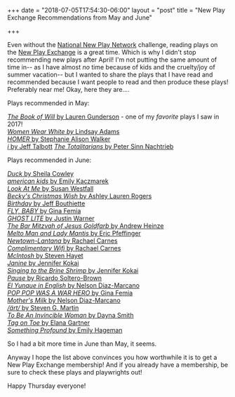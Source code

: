+++
date = "2018-07-05T17:54:30-06:00"
layout = "post"
title = "New Play Exchange Recommendations from May and June"

+++

Even without the [National New Play Network](http://nnpn.org/) challenge, reading plays on the [New Play Exchange](https://newplayexchange.org/dashboard) is a great time. Which is why I didn't stop recommending new plays after April! I'm not putting the same amount of time in-- as I have almost *no* time because of kids and the cruelty/joy of summer vacation-- but I wanted to share the plays that I have read and recommended because I want people to read and then produce these plays! Preferably near me! Okay, here they are....

Plays recommended in May:

[*The Book of Will* by Lauren Gunderson](https://newplayexchange.org/plays/195955/book-will) - one of my *favorite* plays I saw in 2017!  
[*Women Wear White by* Lindsay Adams](https://newplayexchange.org/plays/196886/women-wear-white)  
[*HOMER* by Stephanie Alison Walker](https://newplayexchange.org/plays/37036/homer)  
[*i* by Jeff Talbott](https://newplayexchange.org/plays/106754/i)
[*The Totalitarians* by Peter Sinn Nachtrieb](https://newplayexchange.org/plays/4953/totalitarians)  

Plays recommended in June:

[*Duck* by Sheila Cowley](https://newplayexchange.org/plays/196765/duck)  
[*american kids* by Emily Kaczmarek](https://newplayexchange.org/plays/61767/american-kids)  
[*Look At Me* by Susan Westfall](https://newplayexchange.org/plays/17408/look-me)  
[*Becky's Christmas Wish* by Ashley Lauren Rogers](https://newplayexchange.org/plays/71655/beckys-christmas-wish)  
[*Birthday* by Jeff Bouthiette](https://newplayexchange.org/plays/40182/birthday)  
[*FLY, BABY* by Gina Femia](https://newplayexchange.org/plays/86498/fly-baby)  
[*GHOST LITE* by Justin Warner](https://newplayexchange.org/plays/33947/ghost-lite)  
[*The Bar Mitzvah of Jesus Goldfarb* by Andrew Heinze](https://newplayexchange.org/plays/23631/bar-mitzvah-jesus-goldfarb)  
[*Melto Man and Lady Mantis* by Eric Pfeffinger](https://newplayexchange.org/plays/122877/melto-man-and-lady-mantis)  
[*Newtown-Lantana* by Rachael Carnes](https://newplayexchange.org/plays/170502/newtown-lantana)  
[*Complimentary Wifi* by Rachael Carnes](https://newplayexchange.org/plays/140067/complimentary-wifi)  
[*McIntosh* by Steven Hayet](https://newplayexchange.org/plays/193494/mcintosh)  
[*Janine* by Jennifer Kokai](https://newplayexchange.org/plays/204143/janine)  
[*Singing to the Brine Shrimp* by Jennifer Kokai](https://newplayexchange.org/plays/203307/singing-brine-shrimp)  
[*Pause* by Ricardo Soltero-Brown](https://newplayexchange.org/plays/193106/pause)  
[*El Yunque in English* by Nelson Diaz-Marcano](https://newplayexchange.org/plays/149324/el-yunque-english)  
[*POP POP WAS A WAR HERO* by Gina Femia](https://newplayexchange.org/plays/209719/pop-pop-was-war-hero)  
[*Mother's Milk* by Nelson Diaz-Marcano](https://newplayexchange.org/plays/155289/mothers-milk)  
[*/ärt/* by Steven G. Martin](https://newplayexchange.org/plays/72662/%C3%A4rt)  
[*To Be An Invincible Woman* by Dayna Smith](https://newplayexchange.org/plays/170069/be-invincible-woman)  
[*Tag on Toe* by Elana Gartner](https://newplayexchange.org/plays/6376/tag-toe)  
[*Something Profound* by Emily Hageman](https://newplayexchange.org/plays/205431/something-profound)  

So I had a bit more time in June than May, it seems.

Anyway I hope the list above convinces you how worthwhile it is to get a New Play Exchange membership! And if you already have a membership, be sure to check these plays and playwrights out!

Happy Thursday everyone!